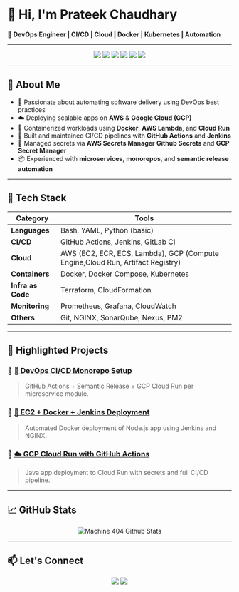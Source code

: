 <!-- Banner -->
<p align="center">
 <!-- <img src="https://raw.githubusercontent.com/chaudhary-prateek/chaudhary-prateek/main/Chaudhary-prateek.png" alt="Prateek Chaudhary - DevOps Banner" width="100%" /> -->
</p>

# 👋 Hi, I'm Prateek Chaudhary

🎯 **DevOps Engineer | CI/CD | Cloud | Docker | Kubernetes | Automation**

---

<p align="center">
  <img src="https://img.shields.io/badge/DevOps-Automation-blue?style=flat-square&logo=dev.to&logoColor=white" />
  <img src="https://img.shields.io/badge/AWS-Cloud-orange?style=flat-square&logo=amazonaws&logoColor=white" />
  <img src="https://img.shields.io/badge/GCP-Cloud-blue?style=flat-square&logo=googlecloud&logoColor=white" />
  <img src="https://img.shields.io/badge/Docker-Containers-2496ED?style=flat-square&logo=docker&logoColor=white" />
  <img src="https://img.shields.io/badge/Kubernetes-Orchestration-326CE5?style=flat-square&logo=kubernetes&logoColor=white" />
  <img src="https://img.shields.io/badge/Jenkins-CI/CD-D24939?style=flat-square&logo=jenkins&logoColor=white" />
</p>

---

## 🚀 About Me

- 🔧 Passionate about automating software delivery using DevOps best practices
- ☁️ Deploying scalable apps on **AWS** & **Google Cloud (GCP)**
- 🐳 Containerized workloads using **Docker**, **AWS Lambda**, and **Cloud Run**
- 🔁 Built and maintained CI/CD pipelines with **GitHub Actions** and **Jenkins**
- 🔐 Managed secrets via **AWS Secrets Manager** **Github Secrets** and **GCP Secret Manager**
- 📦 Experienced with **microservices**, **monorepos**, and **semantic release automation**

---

## 🔨 Tech Stack

| Category | Tools |
|---------|-------|
| **Languages** | Bash, YAML, Python (basic) |
| **CI/CD** | GitHub Actions, Jenkins, GitLab CI |
| **Cloud** | AWS (EC2, ECR, ECS, Lambda), GCP (Compute Engine,Cloud Run, Artifact Registry) |
| **Containers** | Docker, Docker Compose, Kubernetes |
| **Infra as Code** | Terraform, CloudFormation |
| **Monitoring** | Prometheus, Grafana, CloudWatch |
| **Others** | Git, NGINX, SonarQube, Nexus, PM2 |

---

## 📁 Highlighted Projects

### 🔹 [🔧 DevOps CI/CD Monorepo Setup]([https://github.com/your-repo-link](https://github.com/chaudhary-prateek/Deploy-to-AWS-Lambda.git))
> GitHub Actions + Semantic Release + GCP Cloud Run per microservice module.

### 🔹 [🐳 EC2 + Docker + Jenkins Deployment]([https://github.com/your-repo-link](https://github.com/chaudhary-prateek/Deploy-to-AWS-Lambda.git))
> Automated Docker deployment of Node.js app using Jenkins and NGINX.

### 🔹 [☁️ GCP Cloud Run with GitHub Actions]([https://github.com/your-repo-link](https://github.com/chaudhary-prateek/nextjs-deploy.git))
> Java app deployment to Cloud Run with secrets and full CI/CD pipeline.

---

## 📈 GitHub Stats

<p align="center">
  <img alt="Machine 404 Github Stats" src="https://github-readme-stats.vercel.app/api?username=0x676e67&count_private=true&include_all_commits=false&theme=react&hide_border=true&bg_color=0D1117" />
</p>

---

## 📫 Let's Connect

<p align="center">
  <a href="mailto:prateekchaudhary7805@gmail.com"><img src="https://img.shields.io/badge/Email-Contact-red?style=for-the-badge&logo=gmail" /></a>
  <a href="https://www.linkedin.com/in/prateek-chaudhary-/"><img src="https://img.shields.io/badge/LinkedIn-Connect-blue?style=for-the-badge&logo=linkedin" /></a>
</p>




